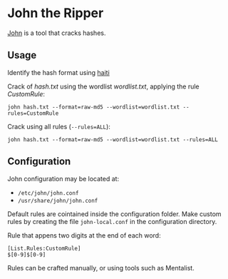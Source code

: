 # John the Ripper

[John](https://www.openwall.com/john/) is a tool that cracks hashes.

## Usage

Identify the hash format using [haiti](./haiti/)

Crack of *hash.txt* using the wordlist *wordlist.txt*, applying the rule *CustomRule*:
```
john hash.txt --format=raw-md5 --wordlist=wordlist.txt --rules=CustomRule
```

Crack using all rules (`--rules=ALL`):
```
john hash.txt --format=raw-md5 --wordlist=wordlist.txt --rules=ALL 
```

## Configuration

John configuration may be located at:
- `/etc/john/john.conf`
- `/usr/share/john/john.conf`

Default rules are cointained inside the configuration folder.
Make custom rules by creating the file `john-local.conf` in the configuration directory.

Rule that appens two digits at the end of each word:
```
[List.Rules:CustomRule]
$[0-9]$[0-9]
```

Rules can be crafted manually, or using tools such as Mentalist.
